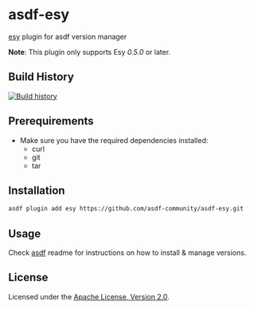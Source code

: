 # asdf-esy

[esy](https://esy.sh) plugin for asdf version manager

**Note**: This plugin only supports Esy _0.5.0_ or later.

## Build History

[![Build history](https://buildstats.info/github/chart/asdf-community/asdf-esy?branch=master)](https://github.com/asdf-community/asdf-esy/actions)

## Prerequirements

- Make sure you have the required dependencies installed:
  - curl
  - git
  - tar

## Installation

```bash
asdf plugin add esy https://github.com/asdf-community/asdf-esy.git
```

## Usage

Check [asdf](https://github.com/asdf-vm/asdf) readme for instructions on how to
install & manage versions.

## License

Licensed under the
[Apache License, Version 2.0](https://www.apache.org/licenses/LICENSE-2.0).
